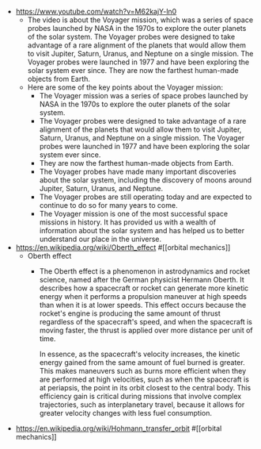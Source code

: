 - https://www.youtube.com/watch?v=M62kajY-ln0
	- The video is about the Voyager mission, which was a series of space probes launched by NASA in the 1970s to explore the outer planets of the solar system. The Voyager probes were designed to take advantage of a rare alignment of the planets that would allow them to visit Jupiter, Saturn, Uranus, and Neptune on a single mission. The Voyager probes were launched in 1977 and have been exploring the solar system ever since. They are now the farthest human-made objects from Earth.
	- Here are some of the key points about the Voyager mission:
		- The Voyager mission was a series of space probes launched by NASA in the 1970s to explore the outer planets of the solar system.
		- The Voyager probes were designed to take advantage of a rare alignment of the planets that would allow them to visit Jupiter, Saturn, Uranus, and Neptune on a single mission.
		  The Voyager probes were launched in 1977 and have been exploring the solar system ever since.
		- They are now the farthest human-made objects from Earth.
		- The Voyager probes have made many important discoveries about the solar system, including the discovery of moons around Jupiter, Saturn, Uranus, and Neptune.
		- The Voyager probes are still operating today and are expected to continue to do so for many years to come.
		- The Voyager mission is one of the most successful space missions in history. It has provided us with a wealth of information about the solar system and has helped us to better understand our place in the universe.
- https://en.wikipedia.org/wiki/Oberth_effect #[[orbital mechanics]]
	- Oberth effect
		- The Oberth effect is a phenomenon in astrodynamics and rocket science, named after the German physicist Hermann Oberth. It describes how a spacecraft or rocket can generate more kinetic energy when it performs a propulsion maneuver at high speeds than when it is at lower speeds. This effect occurs because the rocket's engine is producing the same amount of thrust regardless of the spacecraft's speed, and when the spacecraft is moving faster, the thrust is applied over more distance per unit of time.
		  
		  In essence, as the spacecraft's velocity increases, the kinetic energy gained from the same amount of fuel burned is greater. This makes maneuvers such as burns more efficient when they are performed at high velocities, such as when the spacecraft is at periapsis, the point in its orbit closest to the central body. This efficiency gain is critical during missions that involve complex trajectories, such as interplanetary travel, because it allows for greater velocity changes with less fuel consumption.
- https://en.wikipedia.org/wiki/Hohmann_transfer_orbit #[[orbital mechanics]]